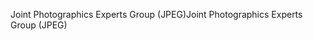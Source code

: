 <span data-ttu-id="ce46e-101">Joint Photographics Experts Group (JPEG)</span><span class="sxs-lookup"><span data-stu-id="ce46e-101">Joint Photographics Experts Group (JPEG)</span></span>